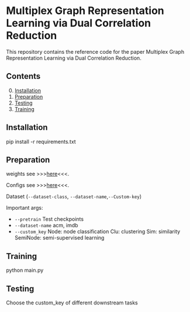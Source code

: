 # Multiplex Graph Representation Learning via Dual Correlation Reduction

This repository contains the reference code for the paper Multiplex Graph Representation Learning via Dual Correlation Reduction. 

## Contents

0. [Installation](#installation)
0. [Preparation](#Preparation)
0. [Testing](#test)
0. [Training](#train)

## Installation
pip install -r requirements.txt 

## Preparation

weights see >>>[here](saved_model/)<<<.

Configs see >>>[here](args.yaml)<<<.

Dataset (`--dataset-class`, `--dataset-name`,`--Custom-key`)

Important args:
* `--pretrain` Test checkpoints
* `--dataset-name` acm, imdb
* `--custom_key` Node: node classification  Clu: clustering   Sim: similarity SemiNode: semi-supervised learning
## Training
python main.py

## Testing
Choose the custom_key of different downstream tasks

